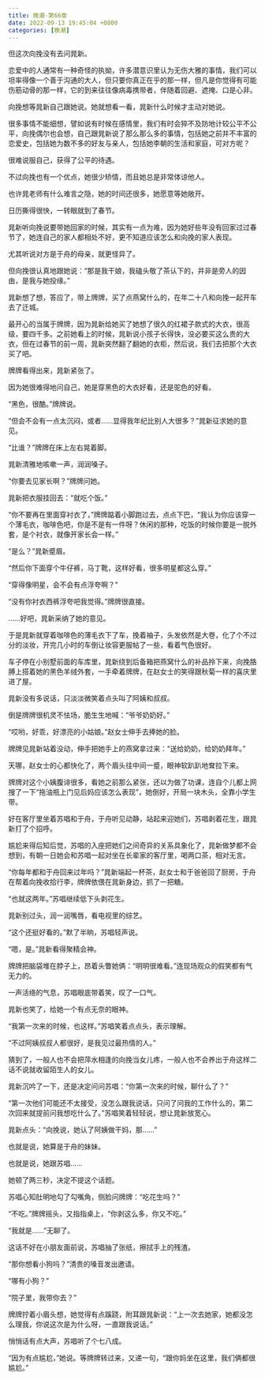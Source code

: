 ```yaml
---
title: 晚潮-第66章
date: 2022-09-13 19:45:04 +0800
categories: [晚潮]
---
```


但这次向挽没有去问晁新。

恋爱中的人通常有一种奇怪的执拗，许多潜意识里认为无伤大雅的事情，我们可以坦率得像一个善于沟通的大人，但只要你真正在乎的那一样，但凡是你觉得有可能伤筋动骨的那一样，它的到来往往像病毒携带者，伴随着回避、遮掩、口是心非。

向挽想等晁新自己跟她说。她就想看一看，晁新什么时候才主动对她说。

很多事情不能细想，譬如说有时候在感情里，我们有时会猝不及防地计较公平不公平，向挽偶尔也会想，自己跟晁新说了那么那么多的事情，包括她之前并不丰富的恋爱史，包括她为数不多的好友与亲人，包括她李朝的生活和家庭，可对方呢？

很难说服自己，获得了公平的待遇。

不过向挽也有一个优点，她很少矫情，而且她总是非常体谅他人。

也许晁老师有什么难言之隐，她的时间还很多，她愿意等她敞开。

日历撕得很快，一转眼就到了春节。

晁新听向挽说要带她回家的时候，其实有一点为难，因为她好些年没有回家过过春节了，她连自己的家人都相处不好，更不知道应该怎么和向挽的家人表现。

尤其听说对方是于舟的母亲，就更怪异了。

但向挽很认真地跟她说：“那是我干娘，我磕头敬了茶认下的，并非是旁人的因由，是我与她投缘。”

晁新想了想，答应了，带上牌牌，买了点燕窝什么的，在年二十八和向挽一起开车去了迁城。

最开心的当属于牌牌，因为晁新给她买了她想了很久的红裙子款式的大衣，很高级，要四千多。之前她看上的时候，晁新说小孩子长得快，没必要买这么贵的大衣，但在过春节的前一周，晁新突然翻了翻她的衣柜，然后说，我们去把那个大衣买了吧。

牌牌看得出来，晁新紧张了。

因为她很难得地问自己，她是穿黑色的大衣好看，还是驼色的好看。

“黑色，很酷。”牌牌说。

“但会不会有一点太沉闷，或者……显得我年纪比别人大很多？”晁新征求她的意见。

“比谁？”牌牌在床上左右晃着脚。

晁新清雅地咳嗽一声，润润嗓子。

“你要去见家长啊？”牌牌问她。

晁新把衣服挂回去：“就吃个饭。”

“你不要再在里面穿衬衣了，”牌牌踮着小脚跑过去，点点下巴，“我认为你应该穿一个薄毛衣，咖啡色吧，你是不是有一件呀？休闲的那种，吃饭的时候你要是一脱外套，是个衬衣，就像开家长会一样。”

“是么？”晁新蹙眉。

“然后你下面穿个牛仔裤，马丁靴，这样好看，很多明星都这么穿。”

“穿得像明星，会不会有点浮夸啊？”

“没有你衬衣西裤浮夸吧我觉得。”牌牌很直接。

……好吧，晁新采纳了她的意见。

于是晁新就穿着咖啡色的薄毛衣下了车，挽着袖子，头发依然是大卷，化了个不过分的淡妆，开完几小时的车倒让妆容更服帖了一些，看着气色很好。

车子停在小别墅前面的车库里，晁新绕到后备箱把燕窝什么的补品拎下来，向挽胳膊上搭着她的黑色羊绒外套，一手牵着牌牌，在赵女士的笑得跟秋菊一样的喜庆里进了屋。

晁新没有多说话，只淡淡微笑着点头叫了阿姨和叔叔。

倒是牌牌很机灵不怯场，脆生生地喊：“爷爷奶奶好。”

“哎哟，好乖，好漂亮的小姑娘。”赵女士伸手去捧她的脸。

牌牌见晁新站着没动，伸手把她手上的燕窝拿过来：“送给奶奶，给奶奶拜年。”

天哪，赵女士的心都快化了，两个眉头往中间一蹙，眼神软趴趴地耷拉下来。

牌牌对这个小姨腹诽很多，看她之前那么紧张，还以为做了功课，连自个儿都上网搜了一下“拖油瓶上门见后妈应该怎么表现”，她倒好，开局一块木头，全靠小学生带。

好在客厅里坐着苏唱和于舟，于舟听见动静，站起来迎她们，苏唱剥着花生，跟晁新打了个招呼。

尴尬来得后知后觉，苏唱的入座把她们之间奇异的关系具象化了，晁新做梦都不会想到，有朝一日她会和苏唱一起对坐在长辈家的客厅里，喝两口茶，相对无言。

“你每年都和于舟回来过年吗？”晁新端起一杯茶，赵女士和于爸爸回了厨房，于舟在帮着向挽收拾行李，牌牌依偎在晁新身边，抓了一把糖。

“也就这两年。”苏唱继续低下头剥花生。

晁新别过头，润一润嘴唇，看电视里的综艺。

“这个还挺好看的。”默了半晌，苏唱轻声说。

“嗯，是。”晁新看得聚精会神。

牌牌把脑袋堆在脖子上，昂着头瞥她俩：“明明很难看。”连现场观众的假笑都有气无力的。

一声活络的气息，苏唱眼底带着笑，叹了一口气。

晁新也笑了，给她一个有点无奈的眼神。

“我第一次来的时候，也这样。”苏唱笑着点点头，表示理解。

“不过阿姨叔叔人都很好，是我见过最热情的人。”

猜到了，一般人也不会把萍水相逢的向挽当女儿疼，一般人也不会养出于舟这样二话不说就收留陌生人的女儿。

晁新沉吟了一下，还是决定问问苏唱：“你第一次来的时候，聊什么了？”

“第一次他们可能还不太接受，没怎么跟我说话，只问了问我的工作什么的，第二次回来就提前问我想吃什么了。”苏唱笑着轻轻说，想让晁新放宽心。

晁新点头：“向挽说，她认了阿姨做干妈，那……”

也就是说，她算是于舟的妹妹。

也就是说，她跟苏唱……

她顿了两三秒，决定不提这个话题。

苏唱心知肚明地勾了勾嘴角，侧脸问牌牌：“吃花生吗？”

“不吃。”牌牌摇头，又指指桌上，“你剥这么多，你又不吃。”

“我就是……”无聊了。

这话不好在小朋友面前说，苏唱抽了张纸，擦拭手上的残渣。

“那你想看小狗吗？”清贵的嗓音发出邀请。

“哪有小狗？”

“院子里，我带你去？”

牌牌拧着小眉头想，她觉得有点蹊跷，附耳跟晁新说：“上一次去她家，她都没怎么理我，你说这次是为什么呀，一直跟我说话。”

悄悄话有点大声，苏唱听了个七八成。

“因为有点尴尬，”她说。等牌牌转过来，又递一句，“跟你妈坐在这里，我们俩都很尴尬。”

